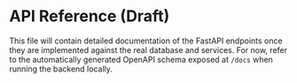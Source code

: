 # API Reference (Draft)

This file will contain detailed documentation of the FastAPI endpoints once they are implemented against the real database and services. For now, refer to the automatically generated OpenAPI schema exposed at `/docs` when running the backend locally.
